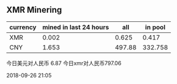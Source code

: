 ## XMR Minering

|currency|mined in last 24 hours|all|in pool|
|---|---|---|---|
|XMR|0.002|0.625|0.417|
|CNY|1.653|497.88|332.758|

今日美元对人民币 6.87	今日xmr对人民币797.06


2018-09-26 21:05
